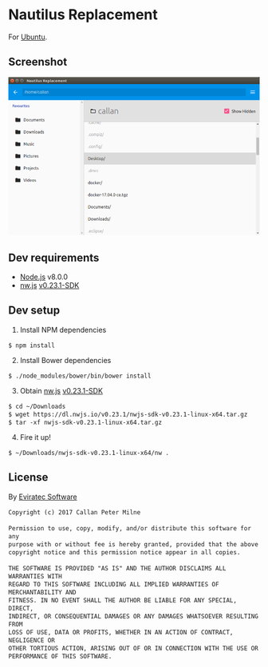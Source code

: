 # Nautilus Replacement

For [Ubuntu](https://www.ubuntu.com/).

## Screenshot

![alt text](https://github.com/eviratec/nautilus-replacement/raw/master/screenshot.png "Screenshot")

## Dev requirements

- [Node.js](https://www.nodejs.org) v8.0.0
- [nw.js](https://nwjs.io/) [v0.23.1-SDK](https://nwjs.io/downloads/)

## Dev setup

1. Install NPM dependencies
```shell
$ npm install
```
2. Install Bower dependencies
```shell
$ ./node_modules/bower/bin/bower install
```
3. Obtain [nw.js](https://nwjs.io/) [v0.23.1-SDK](https://dl.nwjs.io/v0.23.1/nwjs-sdk-v0.23.1-linux-x64.tar.gz)
```shell
$ cd ~/Downloads
$ wget https://dl.nwjs.io/v0.23.1/nwjs-sdk-v0.23.1-linux-x64.tar.gz
$ tar -xf nwjs-sdk-v0.23.1-linux-x64.tar.gz
```
4. Fire it up!
```shell
$ ~/Downloads/nwjs-sdk-v0.23.1-linux-x64/nw .
```

## License

By [Eviratec Software](https://www.eviratec.com.au)

```
Copyright (c) 2017 Callan Peter Milne

Permission to use, copy, modify, and/or distribute this software for any
purpose with or without fee is hereby granted, provided that the above
copyright notice and this permission notice appear in all copies.

THE SOFTWARE IS PROVIDED "AS IS" AND THE AUTHOR DISCLAIMS ALL WARRANTIES WITH
REGARD TO THIS SOFTWARE INCLUDING ALL IMPLIED WARRANTIES OF MERCHANTABILITY AND
FITNESS. IN NO EVENT SHALL THE AUTHOR BE LIABLE FOR ANY SPECIAL, DIRECT,
INDIRECT, OR CONSEQUENTIAL DAMAGES OR ANY DAMAGES WHATSOEVER RESULTING FROM
LOSS OF USE, DATA OR PROFITS, WHETHER IN AN ACTION OF CONTRACT, NEGLIGENCE OR
OTHER TORTIOUS ACTION, ARISING OUT OF OR IN CONNECTION WITH THE USE OR
PERFORMANCE OF THIS SOFTWARE.
```
